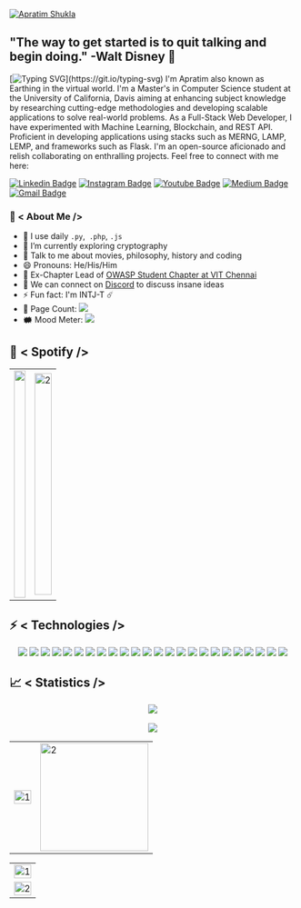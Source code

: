 [![Apratim Shukla](https://i.imgur.com/7lQ1X7t.png)](https://apratim.me)

## "The way to get started is to quit talking and begin doing." -Walt Disney 🚀

[![Typing SVG](https://readme-typing-svg.herokuapp.com?color=18A4F7&size=40&width=900&height=100&lines=Hello+there!)](https://git.io/typing-svg)
I'm Apratim also known as Earthing in the virtual world. I'm a Master's in Computer Science student at the University of California, Davis aiming at enhancing subject knowledge by researching cutting-edge methodologies and developing scalable applications to solve real-world problems. As a Full-Stack Web Developer, I have experimented with Machine Learning, Blockchain, and REST API. Proficient in developing applications using stacks such as MERNG, LAMP, LEMP, and frameworks such as Flask. I'm an open-source aficionado and relish collaborating on enthralling projects. Feel free to connect with me here:

[![Linkedin Badge](https://img.shields.io/badge/-apratimshukla6-blue?style=flat-square&logo=Linkedin&logoColor=white&link=https://www.linkedin.com/in/apratimshukla6/)](https://www.linkedin.com/in/apratimshukla6/)
[![Instagram Badge](https://img.shields.io/badge/-apratimshukla6-purple?style=flat-square&logo=instagram&logoColor=white&link=https://instagram.com/apratimshukla6/)](https://instagram.com/apratimshukla6)
[![Youtube Badge](https://img.shields.io/badge/-apratimshukla6-darkred?style=flat-square&logo=youtube&logoColor=white&link=https://www.youtube.com/c/apratimshukla6)](https://www.youtube.com/c/apratimshukla6)
[![Medium Badge](https://img.shields.io/badge/-@apratimshukla6-03a57a?style=flat-square&labelColor=000000&logo=Medium&link=https://medium.com/@apratimshukla6/)](https://medium.com/@apratimshukla6)
[![Gmail Badge](https://img.shields.io/badge/-apratimshukla6@gmail.com-c14438?style=flat-square&logo=Gmail&logoColor=white&link=mailto:apratimshukla6@gmail.com)](mailto:apratimshukla6@gmail.com)

### 🤵 < About Me />
- 🤔 I use daily ```.py```,``` .php```, ```.js```
- 🌱 I’m currently exploring cryptography
- 💬 Talk to me about movies, philosophy, history and coding
- 😄 Pronouns: He/His/Him
- 📝 Ex-Chapter Lead of [OWASP Student Chapter at VIT Chennai](https://cyscomvit.com/)
- 👯 We can connect on [Discord](https://discord.gg/n7VxP6N) to discuss insane ideas
- ⚡ Fun fact: I'm INTJ-T ☄️
- 🧮 Page Count: <img src="https://visitor-badge.laobi.icu/badge?page_id=apratimshukla6">
- 🗰  Mood Meter: <img src="https://img.shields.io/badge/-🎃%20Mood:%20Happy-black?">

## 🎵 < Spotify />

<table width=100%>
  <tr>
    <td><img src="https://spotify-github-profile.vercel.app/api/view?uid=31ztsaqqojiy3usipqbvjwkranzm&cover_image=true&theme=default" height=400 width=100% display=block></td>
    <td><img src="https://quotes-github-readme.vercel.app/api?type=vertical"  display=block width=100% height=390 alt="2" display=block></td>
   </tr>
</table>

## ⚡ < Technologies />
<p align="center">
<img src="https://img.shields.io/badge/-JavaScript-black?style=flat-square&logo=javascript">
<img src="https://img.shields.io/badge/-Nodejs-black?style=flat-square&logo=Node.js">
<img src="https://img.shields.io/badge/-Python-black?style=flat-square&logo=Python">
<img src="https://img.shields.io/badge/-React-black?style=flat-square&logo=react">
<img src="https://img.shields.io/badge/-java-black?style=flat-square&logo=java">
<img src="https://img.shields.io/badge/-C++-black?style=flat-square&logo=c">
<img src="https://img.shields.io/badge/-PHP-black?style=flat-square&logo=php">
<img src="https://img.shields.io/badge/-HTML5-black?style=flat-square&logo=html5&logoColor=white">
<img src="https://img.shields.io/badge/-CSS3-black?style=flat-square&logo=css3">
<img src="https://img.shields.io/badge/-Bootstrap-black?style=flat-square&logo=bootstrap">
<img src="https://img.shields.io/badge/-MongoDB-black?style=flat-square&logo=mongodb">
<img src="https://img.shields.io/badge/-Redis-black?style=flat-square&logo=Redis">
<img src="https://img.shields.io/badge/-GraphQL-black?style=flat-square&logo=graphql">
<img src="https://img.shields.io/badge/-Apollo%20GraphQL-black?style=flat-square&logo=apollo-graphql">
<img src="https://img.shields.io/badge/-PostgreSQL-black?style=flat-square&logo=postgresql">
<img src="https://img.shields.io/badge/-MySQL-black?style=flat-square&logo=mysql">
<img src="https://img.shields.io/badge/-Heroku-black?style=flat-square&logo=heroku">
<img src="https://img.shields.io/badge/-Docker-black?style=flat-square&logo=docker">
<img src="https://img.shields.io/badge/-Digital%20Ocean-black?style=flat-square&logo=digitalocean">
<img src="https://img.shields.io/badge/Firebase-black?style=flat-square&logo=firebase">
<img src="https://img.shields.io/badge/-Git-black?style=flat-square&logo=git">
<img src="https://img.shields.io/badge/-GitHub-black?style=flat-square&logo=github">
<img src="https://img.shields.io/badge/-Arduino-black?style=flat-square&logo=arduino">
<img src="https://img.shields.io/badge/-R-black?style=flat-square&logo=r">
</p>

## 📈 < Statistics />
<p align="center">
<img src="https://github-profile-trophy.vercel.app/?username=apratimshukla6&theme=darkhub">
<br><br>
<img src="https://github-readme-streak-stats.herokuapp.com/?user=apratimshukla6&theme=merko">
</p>
<table>
  <tr>
    <td><img src="https://github-readme-stats.vercel.app/api?username=apratimshukla6&theme=dark&show_icons=true&include_all_commits=true&count_private=true"  display=block width=100% height=auto alt="1"></td>
    <td><img src="https://github-readme-stats.vercel.app/api/top-langs/?username=apratimshukla6&theme=dark&layout=compact&hide=Jupyter%20Notebook"  display=block height=190 align="center" alt="2"></td>
   </tr>
</table>

<table>
  <tr>
    <td><img src="https://github-profile-summary-cards.vercel.app/api/cards/profile-details?username=apratimshukla6&theme=solarized_dark"  display=block width=100% height=auto alt="1"></td>
   </tr>
   <tr>
      <td><img src="https://activity-graph.herokuapp.com/graph?username=apratimshukla6&bg_color=073642&color=859900&line=006400&point=35aea1&area=true" display=block width=100% height=auto alt="2"></td>
  </td>
  </tr>
</table>
